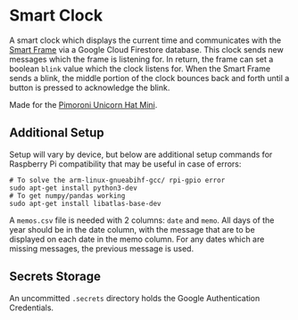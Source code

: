 # Smart Clock
A smart clock which displays the current time and communicates with the [Smart Frame](https://github.com/GrandmaFunk/smart-frame) via a Google Cloud Firestore database. This clock sends new messages which the frame is listening for. In return, the frame can set a boolean ```blink``` value which the clock listens for. When the Smart Frame sends a blink, the middle portion of the clock bounces back and forth until a button is pressed to acknowledge the blink.

Made for the [Pimoroni Unicorn Hat Mini](https://shop.pimoroni.com/products/unicorn-hat-mini).

## Additional Setup
Setup will vary by device, but below are additional setup commands for Raspberry Pi compatibility that may be useful in case of errors:
```
# To solve the arm-linux-gnueabihf-gcc/ rpi-gpio error
sudo apt-get install python3-dev
# To get numpy/pandas working
sudo apt-get install libatlas-base-dev
```
A ```memos.csv``` file is needed with 2 columns: ```date``` and ```memo```. All days of the year should be in the date column, with the message that are to be displayed on each date in the memo column. For any dates which are missing messages, the previous message is used.

## Secrets Storage
An uncommitted ```.secrets``` directory holds the Google Authentication Credentials. 